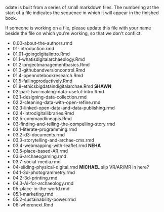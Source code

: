 odate is built from a series of small markdown files. The numbering at the start of a file indicates the sequence in which it will appear in the finished book. 

If someone is working on a file, please update this file with your name beside the file on which you're working, so that we don't conflict. 

+ 0.00-about-the-authors.rmd	
+ 01-introduction.rmd
+ 01.01-goingdigitalintro.Rmd	
+ 01.1-whatisdigitalarchaeology.Rmd	
+ 01.2-projectmanagementbasics.Rmd	
+ 01.3-githubandversioncontrol.Rmd	
+ 01.4-opennotebookresearch.Rmd	
+ 01.5-failingproductively.Rmd	
+ 01.8-ethicsbigdataindigitalarchae.Rmd	**SHAWN**
+ 02-part-two-making-data-useful-intro.Rmd	
+ 02.1-designing-data-collection.rmd	
+ 02.2-cleaning-data-with-open-refine.rmd	
+ 02.3-linked-open-data-and-data-publishing.rmd	
+ 02.4-introdigitallibraries.Rmd	
+ 02.5-commandlineapis.Rmd	
+ 03-finding-and-telling-the-compelling-story.rmd	
+ 03.1-literate-programming.rmd	
+ 03.2-d3-documents.rmd	
+ 03.3-storytelling-and-archae-cms.rmd	
+ 03.4-webmapping-with-leaflet.rmd	**NEHA** 
+ 03.5-place-based-AR.rmd	
+ 03.6-archaeogaming.rmd	
+ 03.7-social-media.rmd	
+ 04-eliding-physical-digital.rmd	 **MICHAEL** slip VR/AR/MR in here?
+ 04.1-3d-photogrammetry.rmd	
+ 04.2-3d-printing.rmd	
+ 04.3-AI-for-archaeology.rmd	
+ 05-place-in-the-world.rmd	
+ 05.1-marketing.rmd	
+ 05.2-sustainability-power.rmd	
+ 06-wherenext.Rmd	
